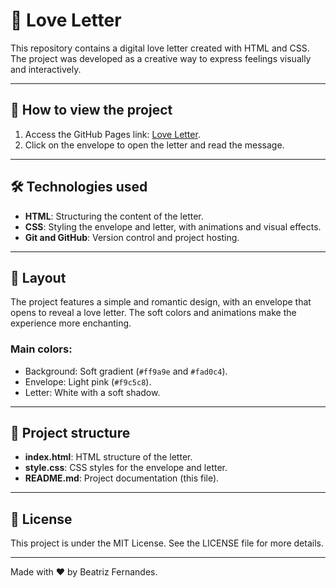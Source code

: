 # 💌 Love Letter

This repository contains a digital love letter created with HTML and CSS. The project was developed as a creative way to express feelings visually and interactively.

---

## 🚀 How to view the project

1. Access the GitHub Pages link: [Love Letter](https://beatrizzfernandes.github.io/loveletter/).
2. Click on the envelope to open the letter and read the message.

---

## 🛠️ Technologies used

- **HTML**: Structuring the content of the letter.
- **CSS**: Styling the envelope and letter, with animations and visual effects.
- **Git and GitHub**: Version control and project hosting.

---

## 🎨 Layout

The project features a simple and romantic design, with an envelope that opens to reveal a love letter. The soft colors and animations make the experience more enchanting.

### Main colors:
- Background: Soft gradient (`#ff9a9e` and `#fad0c4`).
- Envelope: Light pink (`#f9c5c8`).
- Letter: White with a soft shadow.

---

## 📂 Project structure

- **index.html**: HTML structure of the letter.
- **style.css**: CSS styles for the envelope and letter.
- **README.md**: Project documentation (this file).

---

## 📝 License

This project is under the MIT License. See the LICENSE file for more details.

---

Made with ❤️ by Beatriz Fernandes.
